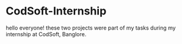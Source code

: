 # CodSoft-Internship
hello everyone! these two projects were part of my tasks during my internship at CodSoft, Banglore.
